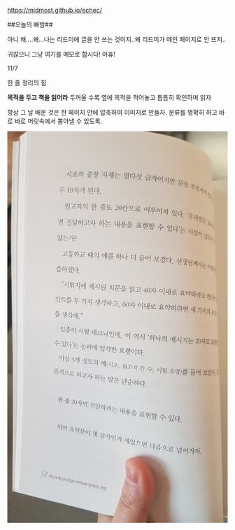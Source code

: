  https://midmost.github.io/echec/ 

##오늘의 빠밤##

아니 왜....왜...나는 리드미에 글을 안 쓰는 것이지..왜 리드미가 메인 페이지로 안 뜨지..


귀찮으니 그냥 여기를 메모로 합시다! 아휴! 

11/7

한 줄 정리의 힘

**목적을 두고 책을 읽어라** 
  두꺼울 수록 옆에 목적을 적어놓고 틈틈히 확인하며 읽자


항상 그 날 배운 것은 한 페이지 안에 압축하여 이미지로 만들자. 
분류를 명확히 하고 바로 바로 머릿속에서 뽑아낼 수 있도록.

![사진](/01.jpeg)


